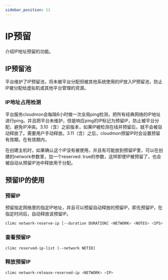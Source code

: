 ```yaml
---
sidebar_position: 11
---
```


# IP预留

介绍IP地址预留的功能。

## IP预留池

平台维护了IP预留池，将未被平台分配但被其他系统使用的IP放入IP预留池，防止IP被分配给虚拟机或其他平台管理的资源。

### IP地址占用检测

平台服务cloudmon会每隔6小时做一次全局ping检测，把所有经典网络的IP地址进行ping。并且把平台未维护，但是响应ping的IP标记为预留IP，防止被平台分配，避免IP冲突。3.10（含）之前版本，如果IP被检测在线并预留后，就不会被自动释放了。需要用户手动释放。3.11（含）之后，cloudmon预留IP时会设置预留有效期，在有效期内，

在创建主机时，如果确认这个IP没有被使用，并且有可能放到预留IP里，可以在创建的network参数里，加一个reserved: true的参数，这样即使IP被预留了，也会被自动从预留IP池中释放用于分配。

## 预留IP的使用

### 预留IP

预留指定网络里的指定IP地址，并且可以预留自动释放的预留IP，即先预留IP，在指定时间后，自动释放该预留IP。

```bash
climc network-reserve-ip [--duration DURATION] <NETWORK> <NOTES> <IPS> ...
```

### 查看预留IP

```bash
climc reserved-ip-list [--network NETID]
```

### 释放预留IP

```bash
climc network-release-reserved-ip <NETWORK> <IP>
```

